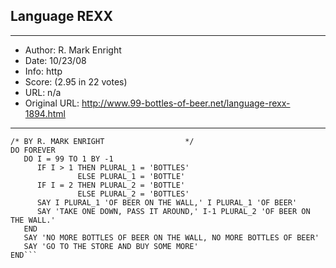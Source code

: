 
## Language REXX ##
---
- Author: R. Mark Enright
- Date: 10/23/08
- Info: http
- Score:  (2.95 in 22 votes)
- URL: n/a
- Original URL: http://www.99-bottles-of-beer.net/language-rexx-1894.html
---

```/* REXX VERSION OF THE BOTTLES PROGRAM */
/* BY R. MARK ENRIGHT                  */
DO FOREVER
   DO I = 99 TO 1 BY -1
      IF I > 1 THEN PLURAL_1 = 'BOTTLES'
               ELSE PLURAL_1 = 'BOTTLE'
      IF I = 2 THEN PLURAL_2 = 'BOTTLE'
               ELSE PLURAL_2 = 'BOTTLES'
      SAY I PLURAL_1 'OF BEER ON THE WALL,' I PLURAL_1 'OF BEER'
      SAY 'TAKE ONE DOWN, PASS IT AROUND,' I-1 PLURAL_2 'OF BEER ON THE WALL.'
   END
   SAY 'NO MORE BOTTLES OF BEER ON THE WALL, NO MORE BOTTLES OF BEER'
   SAY 'GO TO THE STORE AND BUY SOME MORE'
END```